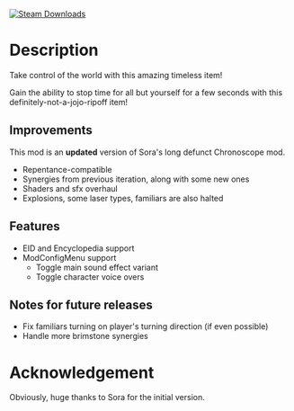 [![Steam Downloads](https://img.shields.io/steam/downloads/2746615600?color=blue&label=Downloads&logo=steam&logoColor=white)](https://steamcommunity.com/sharedfiles/filedetails/?id=2746615600)

# Description

Take control of the world with this amazing timeless item!  

Gain the ability to stop time for all but yourself for a few seconds with this definitely-not-a-jojo-ripoff item!

## Improvements

This mod is an **updated** version of Sora's long defunct Chronoscope mod.
- Repentance-compatible 
- Synergies from previous iteration, along with some new ones
- Shaders and sfx overhaul
- Explosions, some laser types, familiars are also halted

## Features

- EID and Encyclopedia support
- ModConfigMenu support
   - Toggle main sound effect variant
   - Toggle character voice overs

## Notes for future releases

- Fix familiars turning on player's turning direction (if even possible)  
- Handle more brimstone synergies

# Acknowledgement

Obviously, huge thanks to Sora for the initial version.
